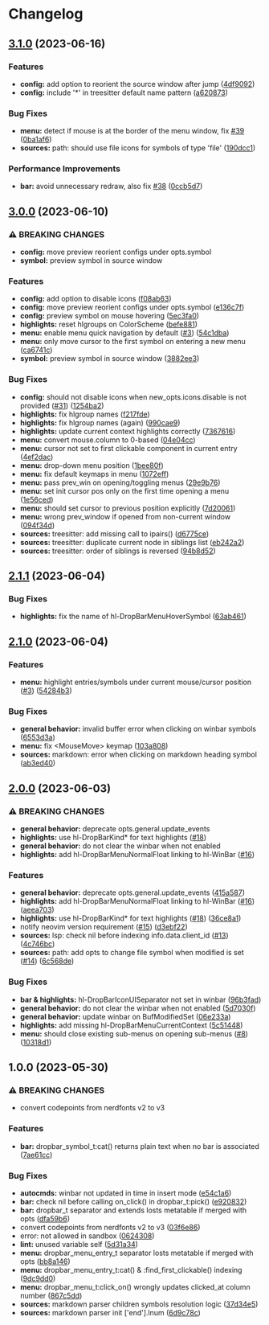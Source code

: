 # Changelog

## [3.1.0](https://github.com/Bekaboo/dropbar.nvim/compare/v3.0.0...v3.1.0) (2023-06-16)


### Features

* **config:** add option to reorient the source window after jump ([4df9092](https://github.com/Bekaboo/dropbar.nvim/commit/4df90921aebf9d51e5772db4901056f61029a0f4))
* **config:** include '*' in treesitter default name pattern ([a620873](https://github.com/Bekaboo/dropbar.nvim/commit/a620873beb6e581dd83b4d55671710f99ce91a1b))


### Bug Fixes

* **menu:** detect if mouse is at the border of the menu window, fix [#39](https://github.com/Bekaboo/dropbar.nvim/issues/39) ([0ba1af6](https://github.com/Bekaboo/dropbar.nvim/commit/0ba1af67c5f93b80e91b03b8eff1b908d66a70f0))
* **sources:** path: should use file icons for symbols of type 'file' ([190dcc1](https://github.com/Bekaboo/dropbar.nvim/commit/190dcc1c47e8ddb0deea583af58f983423dc8e1b))


### Performance Improvements

* **bar:** avoid unnecessary redraw, also fix [#38](https://github.com/Bekaboo/dropbar.nvim/issues/38) ([0ccb5d7](https://github.com/Bekaboo/dropbar.nvim/commit/0ccb5d743c7c6349c50e397504bfb2a331e590d2))

## [3.0.0](https://github.com/Bekaboo/dropbar.nvim/compare/v2.1.1...v3.0.0) (2023-06-10)


### ⚠ BREAKING CHANGES

* **config:** move preview reorient configs under opts.symbol
* **symbol:** preview symbol in source window

### Features

* **config:** add option to disable icons ([f08ab63](https://github.com/Bekaboo/dropbar.nvim/commit/f08ab6306176813d58cb936b3f2d40a568c8e5cc))
* **config:** move preview reorient configs under opts.symbol ([e136c7f](https://github.com/Bekaboo/dropbar.nvim/commit/e136c7f381b36ce3164e78aeca26d6cb189cd399))
* **config:** preview symbol on mouse hovering ([5ec3fa0](https://github.com/Bekaboo/dropbar.nvim/commit/5ec3fa0fa35c68c1387d84fa9aee019f64ec6552))
* **highlights:** reset hlgroups on ColorScheme ([befe881](https://github.com/Bekaboo/dropbar.nvim/commit/befe88172faf58a2b952b135b5ee2fcaca042e1a))
* **menu:** enable menu quick navigation by default ([#3](https://github.com/Bekaboo/dropbar.nvim/issues/3)) ([54c1dba](https://github.com/Bekaboo/dropbar.nvim/commit/54c1dbaf4e390f219adc6fd7efd9093a0958b9e3))
* **menu:** only move cursor to the first symbol on entering a new menu ([ca6741c](https://github.com/Bekaboo/dropbar.nvim/commit/ca6741cb13f2c3580baedcb068952fc79b8f1c03))
* **symbol:** preview symbol in source window ([3882ee3](https://github.com/Bekaboo/dropbar.nvim/commit/3882ee30a2aa07d735a2747ef7f6e1767aeec725))


### Bug Fixes

* **config:** should not disable icons when new_opts.icons.disable is not provided ([#31](https://github.com/Bekaboo/dropbar.nvim/issues/31)) ([1254ba2](https://github.com/Bekaboo/dropbar.nvim/commit/1254ba22a26ad179dffd094f410f0ee32c26c4fa))
* **highlights:** fix hlgroup names ([f217fde](https://github.com/Bekaboo/dropbar.nvim/commit/f217fdee5f286d93112893c3280b94d69865c8fb))
* **highlights:** fix hlgroup names (again) ([990cae9](https://github.com/Bekaboo/dropbar.nvim/commit/990cae99d581ff94a746b4f4acb13c85620756c6))
* **highlights:** update current context highlights correctly ([7367616](https://github.com/Bekaboo/dropbar.nvim/commit/7367616a558d60d4f64bd53a6349adcf4932466b))
* **menu:** convert mouse.column to 0-based ([04e04cc](https://github.com/Bekaboo/dropbar.nvim/commit/04e04cc10a3f1333d3948138b0faaad61a4bf481))
* **menu:** cursor not set to first clickable component in current entry ([4ef2dac](https://github.com/Bekaboo/dropbar.nvim/commit/4ef2dacd5889f07f16f097de606c5bde9668c81e))
* **menu:** drop-down menu position ([1bee80f](https://github.com/Bekaboo/dropbar.nvim/commit/1bee80f8fc142755444a210f93a4ff9a5af0820a))
* **menu:** fix default keymaps in menu ([1072eff](https://github.com/Bekaboo/dropbar.nvim/commit/1072eff3e0f28d3dc08f2b1782e0f5de6cd814c3))
* **menu:** pass prev_win on opening/toggling menus ([29e9b76](https://github.com/Bekaboo/dropbar.nvim/commit/29e9b76411f7b22a61a230663527c20f959c7ea3))
* **menu:** set init cursor pos only on the first time opening a menu ([1e56ced](https://github.com/Bekaboo/dropbar.nvim/commit/1e56ced0596261303f6c6d997494e3b21a715500))
* **menu:** should set cursor to previous position explicitly ([7d20061](https://github.com/Bekaboo/dropbar.nvim/commit/7d20061c8dd5dc7e8771dd35741e63d18a68a238))
* **menu:** wrong prev_window if opened from non-current window ([094f34d](https://github.com/Bekaboo/dropbar.nvim/commit/094f34dbf31409c1ba7cf110d982c66143a17584))
* **sources:** treesitter: add missing call to ipairs() ([d6775ce](https://github.com/Bekaboo/dropbar.nvim/commit/d6775cefc2f7e7fcd5f6febdb4ab89f0556be510))
* **sources:** treesitter: duplicate current node in siblings list ([eb242a2](https://github.com/Bekaboo/dropbar.nvim/commit/eb242a22959231db844d5c633846a43b13e09d29))
* **sources:** treesitter: order of siblings is reversed ([94b8d52](https://github.com/Bekaboo/dropbar.nvim/commit/94b8d521aa973034939151cb53013b91e2b3748b))

## [2.1.1](https://github.com/Bekaboo/dropbar.nvim/compare/v2.1.0...v2.1.1) (2023-06-04)


### Bug Fixes

* **highlights:** fix the name of hl-DropBarMenuHoverSymbol ([63ab461](https://github.com/Bekaboo/dropbar.nvim/commit/63ab4610da3d98208af08a7aa80b7c571209858d))

## [2.1.0](https://github.com/Bekaboo/dropbar.nvim/compare/v2.0.0...v2.1.0) (2023-06-04)


### Features

* **menu:** highlight entries/symbols under current mouse/cursor position ([#3](https://github.com/Bekaboo/dropbar.nvim/issues/3)) ([54284b3](https://github.com/Bekaboo/dropbar.nvim/commit/54284b3fe5f23e94792b5b7e57e8fb3dbabc1af4))


### Bug Fixes

* **general behavior:** invalid buffer error when clicking on winbar symbols ([6553d3a](https://github.com/Bekaboo/dropbar.nvim/commit/6553d3ab071f13936bf346afa3c027fe26d7d335))
* **menu:** fix &lt;MouseMove&gt; keymap ([103a808](https://github.com/Bekaboo/dropbar.nvim/commit/103a808c5bc591b8a6647e688616b76bea7419a7))
* **sources:** markdown: error when clicking on markdown heading symbol ([ab3ed40](https://github.com/Bekaboo/dropbar.nvim/commit/ab3ed4064ec2a4133864fc8abe466c5084fa9f0f))

## [2.0.0](https://github.com/Bekaboo/dropbar.nvim/compare/v1.0.0...v2.0.0) (2023-06-03)


### ⚠ BREAKING CHANGES

* **general behavior:** deprecate opts.general.update_events
* **highlights:** use hl-DropBarKind* for text highlights ([#18](https://github.com/Bekaboo/dropbar.nvim/issues/18))
* **general behavior:** do not clear the winbar when not enabled
* **highlights:** add hl-DropBarMenuNormalFloat linking to hl-WinBar ([#16](https://github.com/Bekaboo/dropbar.nvim/issues/16))

### Features

* **general behavior:** deprecate opts.general.update_events ([415a587](https://github.com/Bekaboo/dropbar.nvim/commit/415a5872d3090f14721160f4c911c10c8b08c661))
* **highlights:** add hl-DropBarMenuNormalFloat linking to hl-WinBar ([#16](https://github.com/Bekaboo/dropbar.nvim/issues/16)) ([aeea703](https://github.com/Bekaboo/dropbar.nvim/commit/aeea7038f52cfebe12bc901cd2db9070c36fdbcf))
* **highlights:** use hl-DropBarKind* for text highlights ([#18](https://github.com/Bekaboo/dropbar.nvim/issues/18)) ([36ce8a1](https://github.com/Bekaboo/dropbar.nvim/commit/36ce8a1715c69816b6fdfbabdb2496db204e1593))
* notify neovim version requirement ([#15](https://github.com/Bekaboo/dropbar.nvim/issues/15)) ([d3ebf22](https://github.com/Bekaboo/dropbar.nvim/commit/d3ebf2253ddf0da91437ded2ffb5b8a2bfc6c4ba))
* **sources:** lsp: check nil before indexing info.data.client_id ([#13](https://github.com/Bekaboo/dropbar.nvim/issues/13)) ([4c746bc](https://github.com/Bekaboo/dropbar.nvim/commit/4c746bc7c8474980df29a72b73327bf1c91f1bc0))
* **sources:** path: add opts to change file symbol when modified is set ([#14](https://github.com/Bekaboo/dropbar.nvim/issues/14)) ([6c568de](https://github.com/Bekaboo/dropbar.nvim/commit/6c568de9c01efbba99f4b20e84c5cfb772241039))


### Bug Fixes

* **bar & highlights:** hl-DropBarIconUISeparator not set in winbar ([96b3fad](https://github.com/Bekaboo/dropbar.nvim/commit/96b3fad938f1b9e6747848fe2cc9509612e207d0))
* **general behavior:** do not clear the winbar when not enabled ([5d7030f](https://github.com/Bekaboo/dropbar.nvim/commit/5d7030f88813a53200b23c71b906f9bbb8934019))
* **general behavior:** update winbar on BufModifiedSet ([06e233a](https://github.com/Bekaboo/dropbar.nvim/commit/06e233a110e7c4b7209fa085b9758941f6806613))
* **highlights:** add missing hl-DropBarMenuCurrentContext ([5c51448](https://github.com/Bekaboo/dropbar.nvim/commit/5c5144890cbcde884dabc984cb3e79b48f2e0cd1))
* **menu:** should close existing sub-menus on opening sub-menus ([#8](https://github.com/Bekaboo/dropbar.nvim/issues/8)) ([10318d1](https://github.com/Bekaboo/dropbar.nvim/commit/10318d16e73ba4ce4b54c31f97d664c97accf289))

## 1.0.0 (2023-05-30)


### ⚠ BREAKING CHANGES

* convert codepoints from nerdfonts v2 to v3

### Features

* **bar:** dropbar_symbol_t:cat() returns plain text when no bar is associated ([7ae61cc](https://github.com/Bekaboo/dropbar.nvim/commit/7ae61cc14877dcfe5e127b8c66c87247b1ef2eaa))


### Bug Fixes

* **autocmds:** winbar not updated in time in insert mode ([e54c1a6](https://github.com/Bekaboo/dropbar.nvim/commit/e54c1a6f48c5dee436750214836e3ba84f46b60f))
* **bar:** check nil before calling on_click() in dropbar_t:pick() ([e920832](https://github.com/Bekaboo/dropbar.nvim/commit/e9208326c8726595c3f67a1b9b6021f1fe43554d))
* **bar:** dropbar_t separator and extends losts metatable if merged with opts ([dfa59b6](https://github.com/Bekaboo/dropbar.nvim/commit/dfa59b6c5d0a5a1f443eeda33234193d10325dda))
* convert codepoints from nerdfonts v2 to v3 ([03f6e86](https://github.com/Bekaboo/dropbar.nvim/commit/03f6e8635d413805d1143f4a2614c814a4e798d9))
* error: not allowed in sandbox ([0624308](https://github.com/Bekaboo/dropbar.nvim/commit/0624308db7bb4190bff1a1f50eda4225a38f41e2))
* **lint:** unused variable self ([5d31a34](https://github.com/Bekaboo/dropbar.nvim/commit/5d31a3484db9779051192d5fb46e0f70454d6b71))
* **menu:** dropbar_menu_entry_t separator losts metatable if merged with opts ([bb8a146](https://github.com/Bekaboo/dropbar.nvim/commit/bb8a146c8249cfe2b64d1140e74fca3b92172d67))
* **menu:** dropbar_menu_entry_t:cat() & :find_first_clickable() indexing ([9dc9dd0](https://github.com/Bekaboo/dropbar.nvim/commit/9dc9dd0a5a6e0979e14ab7d7800851d880a2b1e0))
* **menu:** dropbar_menu_t:click_on() wrongly updates clicked_at column number ([867c5dd](https://github.com/Bekaboo/dropbar.nvim/commit/867c5dd8c34d992bbeec9abb99ab0b4feb771a36))
* **sources:** markdown parser children symbols resolution logic ([37d34e5](https://github.com/Bekaboo/dropbar.nvim/commit/37d34e5bd85c12efb0e486a8f1324ea52d23be7f))
* **sources:** markdown parser init ['end'].lnum ([6d9c78c](https://github.com/Bekaboo/dropbar.nvim/commit/6d9c78c01aaa94442f13d9a827b6cd756e430c31))
